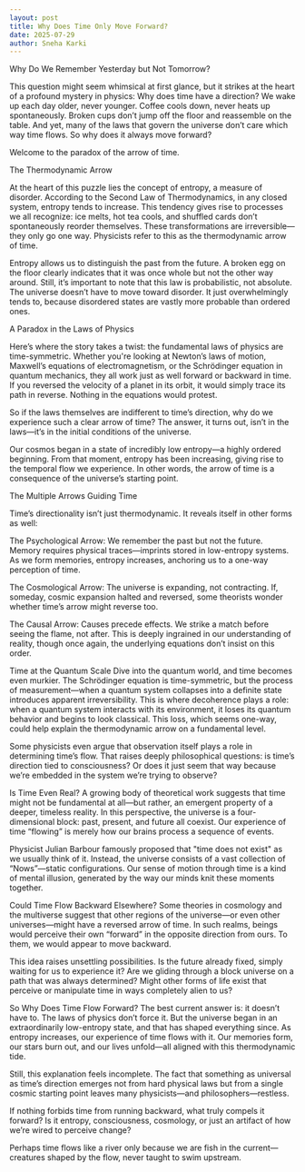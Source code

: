 ```yaml
---
layout: post
title: Why Does Time Only Move Forward?
date: 2025-07-29
author: Sneha Karki
---
```


<!-- Start writing below this line -->
Why Do We Remember Yesterday but Not Tomorrow?

This question might seem whimsical at first glance, but it strikes at the heart of a profound mystery in physics: Why does time have a direction? We wake up each day older, never younger. Coffee cools down, never heats up spontaneously. Broken cups don’t jump off the floor and reassemble on the table. And yet, many of the laws that govern the universe don’t care which way time flows. So why does it always move forward?

Welcome to the paradox of the arrow of time.

The Thermodynamic Arrow

At the heart of this puzzle lies the concept of entropy, a measure of disorder. According to the Second Law of Thermodynamics, in any closed system, entropy tends to increase. This tendency gives rise to processes we all recognize: ice melts, hot tea cools, and shuffled cards don’t spontaneously reorder themselves. These transformations are irreversible—they only go one way. Physicists refer to this as the thermodynamic arrow of time.

Entropy allows us to distinguish the past from the future. A broken egg on the floor clearly indicates that it was once whole but not the other way around. Still, it’s important to note that this law is probabilistic, not absolute. The universe doesn’t have to move toward disorder. It just overwhelmingly tends to, because disordered states are vastly more probable than ordered ones.

A Paradox in the Laws of Physics

Here’s where the story takes a twist: the fundamental laws of physics are time-symmetric. Whether you're looking at Newton’s laws of motion, Maxwell’s equations of electromagnetism, or the Schrödinger equation in quantum mechanics, they all work just as well forward or backward in time. If you reversed the velocity of a planet in its orbit, it would simply trace its path in reverse. Nothing in the equations would protest.

So if the laws themselves are indifferent to time’s direction, why do we experience such a clear arrow of time? The answer, it turns out, isn’t in the laws—it’s in the initial conditions of the universe.

Our cosmos began in a state of incredibly low entropy—a highly ordered beginning. From that moment, entropy has been increasing, giving rise to the temporal flow we experience. In other words, the arrow of time is a consequence of the universe’s starting point.

The Multiple Arrows Guiding Time

Time’s directionality isn’t just thermodynamic. It reveals itself in other forms as well:

The Psychological Arrow: We remember the past but not the future. Memory requires physical traces—imprints stored in low-entropy systems. As we form memories, entropy increases, anchoring us to a one-way perception of time.

The Cosmological Arrow: The universe is expanding, not contracting. If, someday, cosmic expansion halted and reversed, some theorists wonder whether time’s arrow might reverse too.

The Causal Arrow: Causes precede effects. We strike a match before seeing the flame, not after. This is deeply ingrained in our understanding of reality, though once again, the underlying equations don’t insist on this order.

Time at the Quantum Scale
Dive into the quantum world, and time becomes even murkier. The Schrödinger equation is time-symmetric, but the process of measurement—when a quantum system collapses into a definite state introduces apparent irreversibility. This is where decoherence plays a role: when a quantum system interacts with its environment, it loses its quantum behavior and begins to look classical. This loss, which seems one-way, could help explain the thermodynamic arrow on a fundamental level.

Some physicists even argue that observation itself plays a role in determining time’s flow. That raises deeply philosophical questions: is time’s direction tied to consciousness? Or does it just seem that way because we’re embedded in the system we’re trying to observe?

Is Time Even Real?
A growing body of theoretical work suggests that time might not be fundamental at all—but rather, an emergent property of a deeper, timeless reality. In this perspective, the universe is a four-dimensional block: past, present, and future all coexist. Our experience of time “flowing” is merely how our brains process a sequence of events.

Physicist Julian Barbour famously proposed that "time does not exist" as we usually think of it. Instead, the universe consists of a vast collection of “Nows”—static configurations. Our sense of motion through time is a kind of mental illusion, generated by the way our minds knit these moments together.

Could Time Flow Backward Elsewhere?
Some theories in cosmology and the multiverse suggest that other regions of the universe—or even other universes—might have a reversed arrow of time. In such realms, beings would perceive their own “forward” in the opposite direction from ours. To them, we would appear to move backward.

This idea raises unsettling possibilities. Is the future already fixed, simply waiting for us to experience it? Are we gliding through a block universe on a path that was always determined? Might other forms of life exist that perceive or manipulate time in ways completely alien to us?

So Why Does Time Flow Forward?
The best current answer is: it doesn’t have to. The laws of physics don’t force it. But the universe began in an extraordinarily low-entropy state, and that has shaped everything since. As entropy increases, our experience of time flows with it. Our memories form, our stars burn out, and our lives unfold—all aligned with this thermodynamic tide.

Still, this explanation feels incomplete. The fact that something as universal as time’s direction emerges not from hard physical laws but from a single cosmic starting point leaves many physicists—and philosophers—restless.

If nothing forbids time from running backward, what truly compels it forward? Is it entropy, consciousness, cosmology, or just an artifact of how we’re wired to perceive change?

Perhaps time flows like a river only because we are fish in the current—creatures shaped by the flow, never taught to swim upstream.
